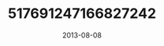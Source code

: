 ---
title: "517691247166827242"
image: "2013-08-08 13.47.07 517691247166827242_46248401"
date: "2013-08-08"
type: "photo"
---